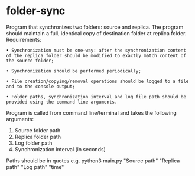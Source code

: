 # folder-sync

Program that synchronizes two folders: source and replica. The program should maintain a full, identical copy of destination folder at replica folder.
Requirements:

    • Synchronization must be one-way: after the synchronization content of the replica folder should be modified to exactly match content of the source folder;

    • Synchronization should be performed periodically;

    • File creation/copying/removal operations should be logged to a file and to the console output;

    • Folder paths, synchronization interval and log file path should be provided using the command line arguments.

Program is called from command line/terminal and takes the following arguments:
1. Source folder path
2. Replica folder path
3. Log folder path
4. Synchronization interval (in seconds)

Paths should be in quotes
e.g. python3 main.py "Source path" "Replica path" "Log path" "time"
